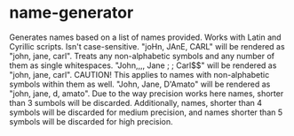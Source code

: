 # name-generator
Generates names based on a list of names provided.
Works with Latin and Cyrillic scripts.
Isn't case-sensitive. "joHn, JAnE, CARL" will be rendered as "john, jane, carl".
Treats any non-alphabetic symbols and any number of them as single whitespaces. "John,,,, Jane ; ; Carl$$" will be rendered as "john, jane, carl".
CAUTION! This applies to names with non-alphabetic symbols within them as well. "John, Jane, D'Amato" will be rendered as "john, jane, d, amato".
Due to the way precision works here names, shorter than 3 sumbols will be discarded.
Additionally, names, shorter than 4 symbols will be discarded for medium precision, and names shorter than 5 symbols will be discarded for high precision.
